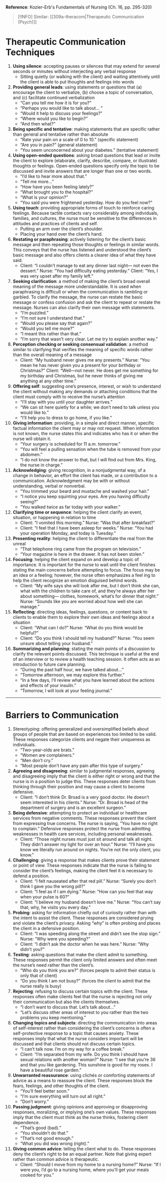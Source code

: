 **Reference**: Kozier-Erb's Fundamentals of Nursing (Ch. 16, pp. 295-320)

>[!INFO] Similar: [[309a-theracom|Therapeutic Communication (Psych)]]

# Therapeutic Communication Techniques
1. **Using silence**: accepting pauses or silences that may extend for several seconds or minutes without interjecting any verbal response
	- Sitting quietly (or walking with the client) and waiting attentively until the client is able to put thoughts and feelings into words
2. **Providing general leads**: using statements or questions that (a) encourage the client to verbalize, (b) choose a topic of conversation, and (c) facilitate continued verbalization
	- “Can you tell me how it is for you?”
	- “Perhaps you would like to talk about… ”
	- “Would it help to discuss your feelings?”
	- “Where would you like to begin?”
	- “And then what?”
3. **Being specific and tentative**: making statements that are specific rather than general and tentative rather than absolute
	- “Rate your pain on a scale of 0 to 10.” (specific statement)
	- “Are you in pain?” (general statement)
	- “You seem unconcerned about your diabetes.” (tentative statement)
4. **Using open-ended questions**: asking broad questions that lead or invite the client to explore (elaborate, clarify, describe, compare, or illustrate) thoughts or feelings. Open-ended questions specify only the topic to be discussed and invite answers that are longer than one or two words.
	- “I’d like to hear more about that.”
	- “Tell me more…”
	- “How have you been feeling lately?”
	- “What brought you to the hospital?”
	- “What is your opinion?”
	- “You said you were frightened yesterday. How do you feel now?”
5. **Using touch**: providing appropriate forms of touch to reinforce caring feelings. Because tactile contacts vary considerably among individuals, families, and cultures, the nurse must be sensitive to the differences in attitudes and practices of clients and self.
	- Putting an arm over the client’s shoulder.
	- Placing your hand over the client’s hand.
6. **Restating or paraphrasing**: actively listening for the client’s basic message and then repeating those thoughts or feelings in similar words. This conveys that the nurse has listened and understood the client’s basic message and also offers clients a clearer idea of what they have said.
	- Client: “I couldn’t manage to eat any dinner last night— not even the dessert.” Nurse: “You had difficulty eating yesterday.” Client: “Yes, I was very upset after my family left.”
7. **Seeking clarification**: a method of making the client’s broad overall meaning of the message more understandable. It is used when paraphrasing is difficult or when the communication is rambling or garbled. To clarify the message, the nurse can restate the basic message or confess confusion and ask the client to repeat or restate the message. Nurses can also clarify their own message with statements.
	- “I’m puzzled.”
	- “I’m not sure I understand that.”
	- “Would you please say that again?”
	- “Would you tell me more?”
	- “I meant this rather than that.”
	- “I’m sorry that wasn’t very clear. Let me try to explain another way.”
8. **Perception checking or seeking consensual validation**: a method similar to clarifying that verifies the meaning of specific words rather than the overall meaning of a message
	- Client: “My husband never gives me any presents.” Nurse: “You mean he has never given you a present for your birthday or Christmas?” Client: “Well—not never. He does get me something for my birthday and Christmas, but he never thinks of giving me anything at any other time.”
9. **Offering self**: suggesting one’s presence, interest, or wish to understand the client without making any demands or attaching conditions that the client must comply with to receive the nurse’s attention
	- “I’ll stay with you until your daughter arrives.”
	- “We can sit here quietly for a while; we don’t need to talk unless you would like to.”
	- “I’ll help you to dress to go home, if you like.”
10. **Giving information**: providing, in a simple and direct manner, specific factual information the client may or may not request. When information is not known, the nurse states this and indicates who has it or when the nurse will obtain it.
	- “Your surgery is scheduled for 11 a.m. tomorrow.”
	- “You will feel a pulling sensation when the tube is removed from your abdomen.”
	- “I do not know the answer to that, but I will find out from Mrs. King, the nurse in charge.”
11. **Acknowledging**: giving recognition, in a nonjudgmental way, of a change in behavior, an effort the client has made, or a contribution to a communication. Acknowledgment may be with or without understanding, verbal or nonverbal.
	- “You trimmed your beard and mustache and washed your hair.”
	- “I notice you keep squinting your eyes. Are you having difficulty seeing?”
	- “You walked twice as far today with your walker.”
12. **Clarifying time or sequence**: helping the client clarify an event, situation, or happening in relation to time
	- Client: “I vomited this morning.” Nurse: “Was that after breakfast?”
	- Client: “I feel that I have been asleep for weeks.” Nurse: “You had your operation Monday, and today is Tuesday.”
13. **Presenting reality**: helping the client to differentiate the real from the unreal
	- “That telephone ring came from the program on television.”
	- “Your magazine is here in the drawer. It has not been stolen.”
14. **Focusing**: helping the client expand on and develop a topic of importance. It is important for the nurse to wait until the client finishes stating the main concerns before attempting to focus. The focus may be an idea or a feeling; however, the nurse often emphasizes a feel ing to help the client recognize an emotion disguised behind words.
	- Client: “My wife says she will look after me, but I don’t think she can, what with the children to take care of, and they’re always after her about something— clothes, homework, what’s for dinner that night.” Nurse: “Sounds like you are worried about how well she can manage.”
15. **Reflecting**: directing ideas, feelings, questions, or content back to clients to enable them to explore their own ideas and feelings about a situation
	- Client: “What can I do?” Nurse: “What do you think would be helpful?”
	- Client: “Do you think I should tell my husband?” Nurse: “You seem unsure about telling your husband.”
16. **Summarizing and planning**: stating the main points of a discussion to clarify the relevant points discussed. This technique is useful at the end of an interview or to review a health teaching session. It often acts as an introduction to future care planning.
	- “During the past half hour, we have talked about…”
	- “Tomorrow afternoon, we may explore this further.”
	- “In a few days, I’ll review what you have learned about the actions and effects of your insulin.”
	- “Tomorrow, I will look at your feeling journal.”

___

# Barriers to Communication
1. Stereotyping: offering generalized and oversimplified beliefs about groups of people that are based on experiences too limited to be valid. These responses categorize clients and negate their uniqueness as individuals.
	- “Two-year-olds are brats.”
	- “Women are complainers.”
	- “Men don’t cry.”
	- “Most people don’t have any pain after this type of surgery.”
2. **Agreeing and disagreeing**: similar to judgmental responses, agreeing and disagreeing imply that the client is either right or wrong and that the nurse is in a position to judge this. These responses deter clients from thinking through their position and may cause a client to become defensive.
	- Client: “I don’t think Dr. Broad is a very good doctor. He doesn’t seem interested in his clients.” Nurse: “Dr. Broad is head of the department of surgery and is an excellent surgeon.”
3. **Being defensive**: attempting to protect an individual or healthcare services from negative comments. These responses prevent the client from expressing true concerns. The nurse is saying, “You have no right to complain.” Defensive responses protect the nurse from admitting weaknesses in health care services, including personal weaknesses.
	- Client: “Those night nurses must just sit around and talk all night. They didn’t answer my light for over an hour.” Nurse: “I’ll have you know we literally run around on nights. You’re not the only client, you know.”
4. **Challenging**: giving a response that makes clients prove their statement or point of view. These responses indicate that the nurse is failing to consider the client’s feelings, making the client feel it is necessary to defend a position.
	- Client: “I felt nauseated after that red pill.” Nurse: “Surely you don’t think I gave you the wrong pill?”
	- Client: “I feel as if I am dying.” Nurse: “How can you feel that way when your pulse is 60?”
	- Client: “I believe my husband doesn’t love me.” Nurse: “You can’t say that; why, he visits you every day.”
5. **Probing**: asking for information chiefly out of curiosity rather than with the intent to assist the client. These responses are considered prying and violate the client’s privacy. Asking “why” is often probing and places the client in a defensive position.
	- Client: “I was speeding along the street and didn’t see the stop sign.” Nurse: “Why were you speeding?”
	- Client: “I didn’t ask the doctor when he was here.” Nurse: “Why didn’t you?”
6. **Testing**: asking questions that make the client admit to something. These responses permit the client only limited answers and often meet the nurse’s need rather than the client’s.
	- “Who do you think you are?” (forces people to admit their status is only that of client)
	- “Do you think I am not busy?” (forces the client to admit that the nurse really is busy)
7. **Rejecting**: refusing to discuss certain topics with the client. These responses often make clients feel that the nurse is rejecting not only their communication but also the clients themselves.
	- “I don’t want to discuss that. Let’s talk about…”
	- “Let’s discuss other areas of interest to you rather than the two problems you keep mentioning.”
8. **Changing topics and subjects**: directing the communication into areas of self-interest rather than considering the client’s concerns is often a self-protective response to a topic that causes anxiety. These responses imply that what the nurse considers important will be discussed and that clients should not discuss certain topics.
	- “I can’t talk now. I’m on my way for a coffee break.”
	- Client: “I’m separated from my wife. Do you think I should have sexual relations with another woman?” Nurse: “I see that you’re 36 and that you like gardening. This sunshine is good for my roses. I have a beautiful rose garden.”
9. **Unwarranted reassurance**: using clichés or comforting statements of advice as a means to reassure the client. These responses block the fears, feelings, and other thoughts of the client.
	- “You’ll feel better soon.”
	- “I’m sure everything will turn out all right.”
	- “Don’t worry.”
10. **Passing judgment**: giving opinions and approving or disapproving responses, moralizing, or implying one’s own values. These responses imply that the client must think as the nurse thinks, fostering client dependence.
	- “That’s good (bad).”
	- “You shouldn’t do that.”
	- “That’s not good enough.”
	- “What you did was wrong (right).”
11. **Giving common advice**: telling the client what to do. These responses deny the client’s right to be an equal partner. Note that giving expert rather than common advice is therapeutic.
	- Client: “Should I move from my home to a nursing home?” Nurse: “If I were you, I’d go to a nursing home, where you’ll get your meals cooked for you.”
